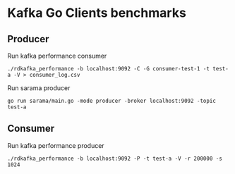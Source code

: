 # Kafka Go Clients benchmarks

## Producer

Run kafka performance consumer 

```
./rdkafka_performance -b localhost:9092 -C -G consumer-test-1 -t test-a -V > consumer_log.csv
```

Run sarama producer

```
go run sarama/main.go -mode producer -broker localhost:9092 -topic test-a 
```

## Consumer

Run kafka performance producer

```
./rdkafka_performance -b localhost:9092 -P -t test-a -V -r 200000 -s 1024
```
